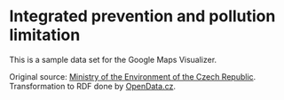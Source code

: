 # Integrated prevention and pollution limitation

This is a sample data set for the Google Maps Visualizer. 

Original source: [Ministry of the Environment of the Czech Republic](http://www.mzp.cz/ippc/ippc4.nsf/index.xsp).
Transformation to RDF done by [OpenData.cz](http://www.opendata.cz).
